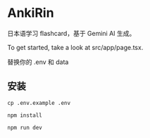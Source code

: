# AnkiRin

日本语学习 flashcard，基于 Gemini AI 生成。

To get started, take a look at src/app/page.tsx.

替换你的 .env 和 data

## 安装

`cp .env.example .env`

`npm install`

`npm run dev`
